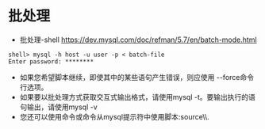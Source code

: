 # 批处理
- 批处理-shell https://dev.mysql.com/doc/refman/5.7/en/batch-mode.html
```
shell> mysql -h host -u user -p < batch-file
Enter password: ********
```
- 如果您希望脚本继续，即使其中的某些语句产生错误，则应使用 --force命令行选项。
- 如果要以批处理方式获取交互式输出格式，请使用mysql -t。要输出执行的语句输出，请使用mysql -v
- 您还可以使用命令或命令从mysql提示符中使用脚本:source\\\\.